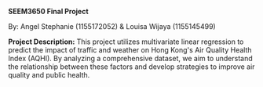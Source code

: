 **SEEM3650 Final Project**

By: Angel Stephanie (1155172052) & Louisa Wijaya (1155145499)

**Project Description:** This project utilizes multivariate linear regression to predict the impact of traffic and weather on Hong Kong's Air Quality Health Index (AQHI). By analyzing a comprehensive dataset, we aim to understand the relationship between these factors and develop strategies to improve air quality and public health. 
